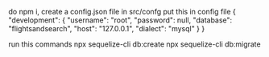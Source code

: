 do npm i,
create a config.json file in src/confg
put this in config file
{
"development": {
"username": "root",
"password": null,
"database": "flightsandsearch",
"host": "127.0.0.1",
"dialect": "mysql"
}
}

run this commands
npx sequelize-cli db:create
npx sequelize-cli db:migrate
